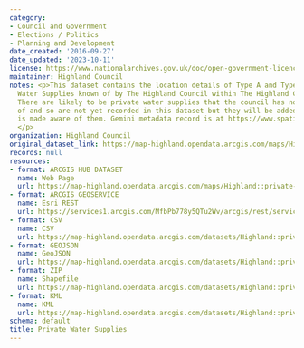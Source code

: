 ```yaml
---
category:
- Council and Government
- Elections / Politics
- Planning and Development
date_created: '2016-09-27'
date_updated: '2023-10-11'
license: https://www.nationalarchives.gov.uk/doc/open-government-licence/version/3/
maintainer: Highland Council
notes: <p>This dataset contains the location details of Type A and Type B Private
  Water Supplies known of by The Highland Council within The Highland Council Area.
  There are likely to be private water supplies that the council has not been notified
  of and so are not yet recorded in this dataset but they will be added when the council
  is made aware of them. Gemini metadata record is at https://www.spatialdata.gov.scot/geonetwork/srv/eng/catalog.search#/metadata/%7Bf7b4d832-1712-4c53-864e-0e755e0873ef%7D
  </p>
organization: Highland Council
original_dataset_link: https://map-highland.opendata.arcgis.com/maps/Highland::private-water-supplies
records: null
resources:
- format: ARCGIS HUB DATASET
  name: Web Page
  url: https://map-highland.opendata.arcgis.com/maps/Highland::private-water-supplies
- format: ARCGIS GEOSERVICE
  name: Esri REST
  url: https://services1.arcgis.com/MfbPb778y5QTu2Wv/arcgis/rest/services/PrivateWaterSupplies/FeatureServer/0
- format: CSV
  name: CSV
  url: https://map-highland.opendata.arcgis.com/datasets/Highland::private-water-supplies.csv?where=1=1&outSR=%7B%22latestWkid%22%3A27700%2C%22wkid%22%3A27700%7D
- format: GEOJSON
  name: GeoJSON
  url: https://map-highland.opendata.arcgis.com/datasets/Highland::private-water-supplies.geojson?where=1=1&outSR=%7B%22latestWkid%22%3A27700%2C%22wkid%22%3A27700%7D
- format: ZIP
  name: Shapefile
  url: https://map-highland.opendata.arcgis.com/datasets/Highland::private-water-supplies.zip?where=1=1&outSR=%7B%22latestWkid%22%3A27700%2C%22wkid%22%3A27700%7D
- format: KML
  name: KML
  url: https://map-highland.opendata.arcgis.com/datasets/Highland::private-water-supplies.kml?where=1=1&outSR=%7B%22latestWkid%22%3A27700%2C%22wkid%22%3A27700%7D
schema: default
title: Private Water Supplies
---
```

